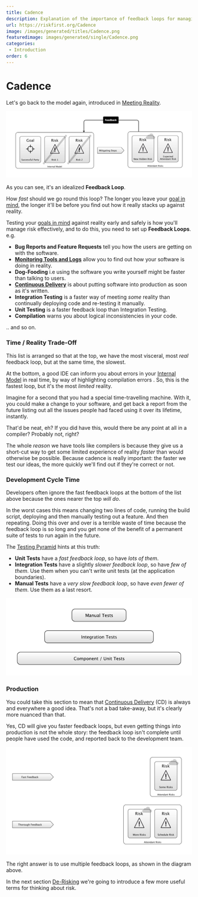 ```yaml
---
title: Cadence
description: Explanation of the importance of feedback loops for managing risk.
url: https://riskfirst.org/Cadence
image: /images/generated/titles/Cadence.png
featuredimage: images/generated/single/Cadence.png
categories:
 - Introduction
order: 6
---
```


# Cadence

Let's go back to the model again, introduced in [Meeting Reality](Meeting-Reality.md).

![Meeting Reality: reality is changed and so is your internal model.](images/generated/introduction/model_vs_reality_2.png)

As you can see, it's an idealized **Feedback Loop**.  

How _fast_ should we go round this loop?  The longer you leave your [goal in mind](Glossary.md#Goal-In-Mind), the longer it'll be before you find out how it really stacks up against reality.  

Testing your [goals in mind](Glossary.md#Goal-In-Mind) against reality early and safely is how you'll manage risk effectively, and to do this, you need to set up **Feedback Loops**. <!-- tweet-end --> e.g.

 - **Bug Reports and Feature Requests** tell you how the users are getting on with the software.
 - **[Monitoring Tools and Logs](Operational-Risk.md)** allow you to find out how your software is doing in reality.
 - **Dog-Fooding** i.e using the software you write yourself might be faster than talking to users.
 - **[Continuous Delivery](https://en.wikipedia.org/wiki/Continuous_delivery)** is about putting software into production as soon as it's written.   
 - **Integration Testing** is a faster way of meeting _some_ reality than continually deploying code and re-testing it manually.
 - **Unit Testing** is a faster feedback loop than Integration Testing. 
 - **Compilation** warns you about logical inconsistencies in your code.
 
.. and so on.

### Time / Reality Trade-Off

This list is arranged so that at the top, we have the most visceral, most _real_ feedback loop, but at the same time, the slowest.   

At the bottom, a good IDE can inform you about errors in your [Internal Model](Glossary.md#Internal-Model) in real time, by way of highlighting compilation errors .  So, this is the fastest loop, but it's the most _limited_ reality.

Imagine for a second that you had a special time-travelling machine.  With it, you could make a change to your software, and get back a report from the future listing out all the issues people had faced using it over its lifetime, instantly.

That'd be neat, eh?  If you did have this, would there be any point at all in a compiler?   Probably not, right?  

The whole _reason_ we have tools like compilers is because they give us a short-cut way to get some limited experience of reality _faster_ than would otherwise be possible.  Because cadence is really important:  the faster we test our ideas, the more quickly we'll find out if they're correct or not.

### Development Cycle Time

Developers often ignore the fast feedback loops at the bottom of the list above because the ones nearer the top _will do_.   

In the worst cases this means changing two lines of code, running the build script, deploying and then manually testing out a feature.  And then repeating.  Doing this over and over is a terrible waste of time because the feedback loop is so long and you get none of the benefit of a permanent suite of tests to run again in the future.  

The [Testing Pyramid](http://www.agilenutshell.com/episodes/41-testing-pyramid) hints at this truth: 

- **Unit Tests** have a _fast feedback loop_, so have _lots of them_.
- **Integration Tests** have a slightly _slower feedback loop_, so have _few of them_.   Use them when you can't write unit tests (at the application boundaries).
- **Manual Tests** have a _very slow feedback loop_, so have _even fewer of them_.  Use them as a last resort.

![The Testing Pyramid](images/generated/introduction/testing_pyramid.png)

### Production

You could take this section to mean that [Continuous Delivery](https://en.wikipedia.org/wiki/Continuous_delivery) (CD) is always and everywhere a good idea.  That's not a bad take-away, but it's clearly more nuanced than that.  

Yes, CD will give you faster feedback loops, but even getting things into production is not the whole story:   the feedback loop isn't complete until people have used the code, and reported back to the development team.  

![Different actions have different feedback loops](images/generated/introduction/cadence.png)

The right answer is to use multiple feedback loops, as shown in the diagram above.

In the next section [De-Risking](De-Risking.md) we're going to introduce a few more useful terms for thinking about risk.
